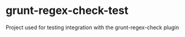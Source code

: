 grunt-regex-check-test
======================

Project used for testing integration with the grunt-regex-check plugin
